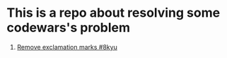 # This is a repo about resolving some codewars's problem

1. [Remove exclamation marks #8kyu](codewars/tree/master/0001-Remove-exclamation-marks-#8kyu)
